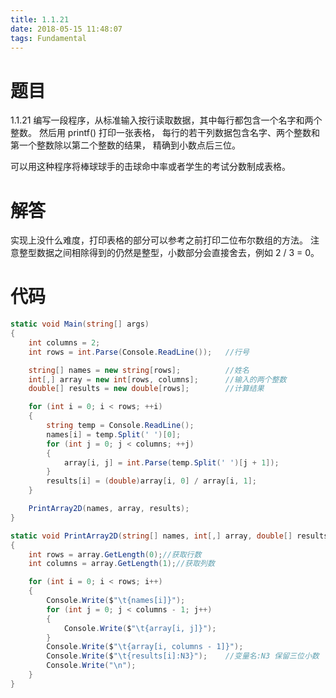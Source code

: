 ```yaml
---
title: 1.1.21
date: 2018-05-15 11:48:07
tags: Fundamental
---
```


# 题目

1.1.21
编写一段程序，从标准输入按行读取数据，其中每行都包含一个名字和两个整数。
然后用 printf() 打印一张表格， 
每行的若干列数据包含名字、两个整数和第一个整数除以第二个整数的结果，
精确到小数点后三位。

可以用这种程序将棒球球手的击球命中率或者学生的考试分数制成表格。

# 解答

实现上没什么难度，打印表格的部分可以参考之前打印二位布尔数组的方法。
注意整型数据之间相除得到的仍然是整型，小数部分会直接舍去，例如 2 / 3 = 0。

# 代码

```csharp
static void Main(string[] args)
{
    int columns = 2;
    int rows = int.Parse(Console.ReadLine());   //行号

    string[] names = new string[rows];          //姓名
    int[,] array = new int[rows, columns];      //输入的两个整数
    double[] results = new double[rows];        //计算结果

    for (int i = 0; i < rows; ++i)
    {
        string temp = Console.ReadLine();
        names[i] = temp.Split(' ')[0];
        for (int j = 0; j < columns; ++j)
        {
            array[i, j] = int.Parse(temp.Split(' ')[j + 1]);
        }
        results[i] = (double)array[i, 0] / array[i, 1];
    }

    PrintArray2D(names, array, results);
}

static void PrintArray2D(string[] names, int[,] array, double[] results)
{
    int rows = array.GetLength(0);//获取行数
    int columns = array.GetLength(1);//获取列数

    for (int i = 0; i < rows; i++)
    {
        Console.Write($"\t{names[i]}");
        for (int j = 0; j < columns - 1; j++)
        {
            Console.Write($"\t{array[i, j]}");
        }
        Console.Write($"\t{array[i, columns - 1]}");
        Console.Write($"\t{results[i]:N3}");    //变量名:N3 保留三位小数
        Console.Write("\n");
    }
}
```

